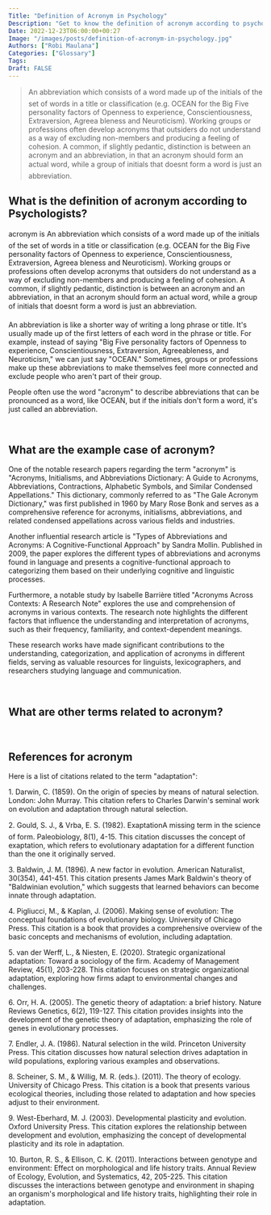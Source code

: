 ```yaml
---
Title: "Definition of Acronym in Psychology"
Description: "Get to know the definition of acronym according to psychologists."
Date: 2022-12-23T06:00:00+00:27
Image: "/images/posts/definition-of-acronym-in-psychology.jpg"
Authors: ["Robi Maulana"]
Categories: ["Glossary"]
Tags: 
Draft: FALSE
---
```





> An abbreviation which consists of a word made up of the initials of the set of words in a title or classification (e.g. OCEAN for the Big Five personality factors of Openness to experience, Conscientiousness, Extraversion, Agreea bleness and Neuroticism). Working groups or professions often develop acronyms that outsiders do not understand as a way of excluding non-members and producing a feeling of cohesion. A common, if slightly pedantic, distinction is between an acronym and an abbreviation, in that an acronym should form an actual word, while a group of initials that doesnt form a word is just an abbreviation.

## What is the definition of acronym according to Psychologists?

acronym is An abbreviation which consists of a word made up of the initials of the set of words in a title or classification (e.g. OCEAN for the Big Five personality factors of Openness to experience, Conscientiousness, Extraversion, Agreea bleness and Neuroticism). Working groups or professions often develop acronyms that outsiders do not understand as a way of excluding non-members and producing a feeling of cohesion. A common, if slightly pedantic, distinction is between an acronym and an abbreviation, in that an acronym should form an actual word, while a group of initials that doesnt form a word is just an abbreviation.

An abbreviation is like a shorter way of writing a long phrase or title. It's usually made up of the first letters of each word in the phrase or title. For example, instead of saying "Big Five personality factors of Openness to experience, Conscientiousness, Extraversion, Agreeableness, and Neuroticism," we can just say "OCEAN." Sometimes, groups or professions make up these abbreviations to make themselves feel more connected and exclude people who aren't part of their group.

People often use the word "acronym" to describe abbreviations that can be pronounced as a word, like OCEAN, but if the initials don't form a word, it's just called an abbreviation.

 

## What are the example case of acronym?

One of the notable research papers regarding the term "acronym" is "Acronyms, Initialisms, and Abbreviations Dictionary: A Guide to Acronyms, Abbreviations, Contractions, Alphabetic Symbols, and Similar Condensed Appellations." This dictionary, commonly referred to as "The Gale Acronym Dictionary," was first published in 1960 by Mary Rose Bonk and serves as a comprehensive reference for acronyms, initialisms, abbreviations, and related condensed appellations across various fields and industries.

Another influential research article is "Types of Abbreviations and Acronyms: A Cognitive-Functional Approach" by Sandra Mollin. Published in 2009, the paper explores the different types of abbreviations and acronyms found in language and presents a cognitive-functional approach to categorizing them based on their underlying cognitive and linguistic processes.

Furthermore, a notable study by Isabelle Barrière titled "Acronyms Across Contexts: A Research Note" explores the use and comprehension of acronyms in various contexts. The research note highlights the different factors that influence the understanding and interpretation of acronyms, such as their frequency, familiarity, and context-dependent meanings.

These research works have made significant contributions to the understanding, categorization, and application of acronyms in different fields, serving as valuable resources for linguists, lexicographers, and researchers studying language and communication.

 

## What are other terms related to acronym?

 

## References for acronym

Here is a list of citations related to the term "adaptation":

1\. Darwin, C. (1859). On the origin of species by means of natural selection. London: John Murray. This citation refers to Charles Darwin's seminal work on evolution and adaptation through natural selection.

2\. Gould, S. J., & Vrba, E. S. (1982). ExaptationA missing term in the science of form. Paleobiology, 8(1), 4-15. This citation discusses the concept of exaptation, which refers to evolutionary adaptation for a different function than the one it originally served.

3\. Baldwin, J. M. (1896). A new factor in evolution. American Naturalist, 30(354), 441-451. This citation presents James Mark Baldwin's theory of "Baldwinian evolution," which suggests that learned behaviors can become innate through adaptation.

4\. Pigliucci, M., & Kaplan, J. (2006). Making sense of evolution: The conceptual foundations of evolutionary biology. University of Chicago Press. This citation is a book that provides a comprehensive overview of the basic concepts and mechanisms of evolution, including adaptation.

5\. van der Werff, L., & Niesten, E. (2020). Strategic organizational adaptation: Toward a sociology of the firm. Academy of Management Review, 45(1), 203-228. This citation focuses on strategic organizational adaptation, exploring how firms adapt to environmental changes and challenges.

6\. Orr, H. A. (2005). The genetic theory of adaptation: a brief history. Nature Reviews Genetics, 6(2), 119-127. This citation provides insights into the development of the genetic theory of adaptation, emphasizing the role of genes in evolutionary processes.

7\. Endler, J. A. (1986). Natural selection in the wild. Princeton University Press. This citation discusses how natural selection drives adaptation in wild populations, exploring various examples and observations.

8\. Scheiner, S. M., & Willig, M. R. (eds.). (2011). The theory of ecology. University of Chicago Press. This citation is a book that presents various ecological theories, including those related to adaptation and how species adjust to their environment.

9\. West-Eberhard, M. J. (2003). Developmental plasticity and evolution. Oxford University Press. This citation explores the relationship between development and evolution, emphasizing the concept of developmental plasticity and its role in adaptation.

10\. Burton, R. S., & Ellison, C. K. (2011). Interactions between genotype and environment: Effect on morphological and life history traits. Annual Review of Ecology, Evolution, and Systematics, 42, 205-225. This citation discusses the interactions between genotype and environment in shaping an organism's morphological and life history traits, highlighting their role in adaptation.
